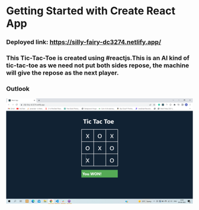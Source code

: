 # Getting Started with Create React App
### Deployed link: https://silly-fairy-dc3274.netlify.app/
### This Tic-Tac-Toe is created using #reactjs.This is an AI kind of tic-tac-toe as we need not put both sides repose, the machine will give the repose as the next player.

### Outlook

<img src="https://github.com/naushadcom/Tic-Tac-Toe/blob/main/Pic/Screenshot%20(1115).png" />
